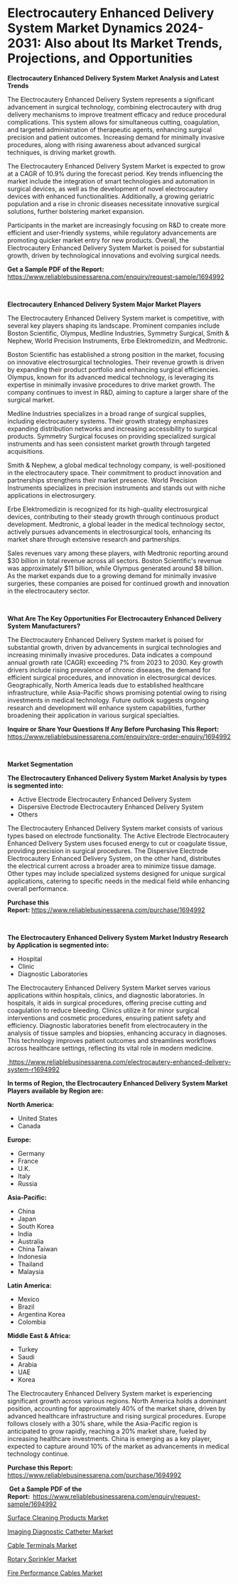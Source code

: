 <p><h1>Electrocautery Enhanced Delivery System Market Dynamics 2024-2031: Also about Its Market Trends, Projections, and Opportunities</h1></p><p><strong>Electrocautery Enhanced Delivery System Market Analysis and Latest Trends</strong></p>
<p><p>The Electrocautery Enhanced Delivery System represents a significant advancement in surgical technology, combining electrocautery with drug delivery mechanisms to improve treatment efficacy and reduce procedural complications. This system allows for simultaneous cutting, coagulation, and targeted administration of therapeutic agents, enhancing surgical precision and patient outcomes. Increasing demand for minimally invasive procedures, along with rising awareness about advanced surgical techniques, is driving market growth.</p><p>The Electrocautery Enhanced Delivery System Market is expected to grow at a CAGR of 10.9% during the forecast period. Key trends influencing the market include the integration of smart technologies and automation in surgical devices, as well as the development of novel electrocautery devices with enhanced functionalities. Additionally, a growing geriatric population and a rise in chronic diseases necessitate innovative surgical solutions, further bolstering market expansion.</p><p>Participants in the market are increasingly focusing on R&D to create more efficient and user-friendly systems, while regulatory advancements are promoting quicker market entry for new products. Overall, the Electrocautery Enhanced Delivery System Market is poised for substantial growth, driven by technological innovations and evolving surgical needs.</p></p>
<p><strong>Get a Sample PDF of the Report:&nbsp;</strong> <a href="https://www.reliablebusinessarena.com/enquiry/request-sample/1694992?utm_campaign=1331&utm_medium=2&utm_source=Github&utm_content=ia&utm_term=06102024&utm_id=electrocautery-enhanced-delivery-system">https://www.reliablebusinessarena.com/enquiry/request-sample/1694992</a></p>
<p>&nbsp;</p>
<p><strong>Electrocautery Enhanced Delivery System Major Market Players</strong></p>
<p><p>The Electrocautery Enhanced Delivery System market is competitive, with several key players shaping its landscape. Prominent companies include Boston Scientific, Olympus, Medline Industries, Symmetry Surgical, Smith & Nephew, World Precision Instruments, Erbe Elektromedizin, and Medtronic.</p><p>Boston Scientific has established a strong position in the market, focusing on innovative electrosurgical technologies. Their revenue growth is driven by expanding their product portfolio and enhancing surgical efficiencies. Olympus, known for its advanced medical technology, is leveraging its expertise in minimally invasive procedures to drive market growth. The company continues to invest in R&D, aiming to capture a larger share of the surgical market.</p><p>Medline Industries specializes in a broad range of surgical supplies, including electrocautery systems. Their growth strategy emphasizes expanding distribution networks and increasing accessibility to surgical products. Symmetry Surgical focuses on providing specialized surgical instruments and has seen consistent market growth through targeted acquisitions.</p><p>Smith & Nephew, a global medical technology company, is well-positioned in the electrocautery space. Their commitment to product innovation and partnerships strengthens their market presence. World Precision Instruments specializes in precision instruments and stands out with niche applications in electrosurgery.</p><p>Erbe Elektromedizin is recognized for its high-quality electrosurgical devices, contributing to their steady growth through continuous product development. Medtronic, a global leader in the medical technology sector, actively pursues advancements in electrosurgical tools, enhancing its market share through extensive research and partnerships.</p><p>Sales revenues vary among these players, with Medtronic reporting around $30 billion in total revenue across all sectors. Boston Scientific's revenue was approximately $11 billion, while Olympus generated around $8 billion. As the market expands due to a growing demand for minimally invasive surgeries, these companies are poised for continued growth and innovation in the electrocautery sector.</p></p>
<p>&nbsp;</p>
<p><strong>What Are The Key Opportunities For Electrocautery Enhanced Delivery System Manufacturers?</strong></p>
<p><p>The Electrocautery Enhanced Delivery System market is poised for substantial growth, driven by advancements in surgical technologies and increasing minimally invasive procedures. Data indicates a compound annual growth rate (CAGR) exceeding 7% from 2023 to 2030. Key growth drivers include rising prevalence of chronic diseases, the demand for efficient surgical procedures, and innovation in electrosurgical devices. Geographically, North America leads due to established healthcare infrastructure, while Asia-Pacific shows promising potential owing to rising investments in medical technology. Future outlook suggests ongoing research and development will enhance system capabilities, further broadening their application in various surgical specialties.</p></p>
<p><strong>Inquire or Share Your Questions If Any Before Purchasing This Report:</strong> <a href="https://www.reliablebusinessarena.com/enquiry/pre-order-enquiry/1694992?utm_campaign=1331&utm_medium=2&utm_source=Github&utm_content=ia&utm_term=06102024&utm_id=electrocautery-enhanced-delivery-system">https://www.reliablebusinessarena.com/enquiry/pre-order-enquiry/1694992</a></p>
<p>&nbsp;</p>
<p><strong>Market Segmentation</strong></p>
<p><strong>The Electrocautery Enhanced Delivery System Market Analysis by types is segmented into:</strong></p>
<p><ul><li>Active Electrode Electrocautery Enhanced Delivery System</li><li>Dispersive Electrode Electrocautery Enhanced Delivery System</li><li>Others</li></ul></p>
<p><p>The Electrocautery Enhanced Delivery System market consists of various types based on electrode functionality. The Active Electrode Electrocautery Enhanced Delivery System uses focused energy to cut or coagulate tissue, providing precision in surgical procedures. The Dispersive Electrode Electrocautery Enhanced Delivery System, on the other hand, distributes the electrical current across a broader area to minimize tissue damage. Other types may include specialized systems designed for unique surgical applications, catering to specific needs in the medical field while enhancing overall performance.</p></p>
<p><strong>Purchase this Report:&nbsp;</strong><a href="https://www.reliablebusinessarena.com/purchase/1694992?utm_campaign=1331&utm_medium=2&utm_source=Github&utm_content=ia&utm_term=06102024&utm_id=electrocautery-enhanced-delivery-system">https://www.reliablebusinessarena.com/purchase/1694992</a></p>
<p>&nbsp;</p>
<p><strong>The Electrocautery Enhanced Delivery System Market Industry Research by Application is segmented into:</strong></p>
<p><ul><li>Hospital</li><li>Clinic</li><li>Diagnostic Laboratories</li></ul></p>
<p><p>The Electrocautery Enhanced Delivery System Market serves various applications within hospitals, clinics, and diagnostic laboratories. In hospitals, it aids in surgical procedures, offering precise cutting and coagulation to reduce bleeding. Clinics utilize it for minor surgical interventions and cosmetic procedures, ensuring patient safety and efficiency. Diagnostic laboratories benefit from electrocautery in the analysis of tissue samples and biopsies, enhancing accuracy in diagnoses. This technology improves patient outcomes and streamlines workflows across healthcare settings, reflecting its vital role in modern medicine.</p></p>
<p><a href="https://www.reliablebusinessarena.com/electrocautery-enhanced-delivery-system-r1694992?utm_campaign=1331&utm_medium=2&utm_source=Github&utm_content=ia&utm_term=06102024&utm_id=electrocautery-enhanced-delivery-system">&nbsp;https://www.reliablebusinessarena.com/electrocautery-enhanced-delivery-system-r1694992</a></p>
<p><strong>In terms of Region, the Electrocautery Enhanced Delivery System Market Players available by Region are:</strong></p>
<p>
    <p> <strong> North America: </strong>
        <ul>
            <li>United States</li>
            <li>Canada</li>
        </ul>
        </p> 
    <p> <strong> Europe: </strong>
        <ul>
            <li>Germany</li>
            <li>France</li>
            <li>U.K.</li>
            <li>Italy</li>
            <li>Russia</li>
        </ul>
        </p> 
    <p> <strong> Asia-Pacific: </strong>
        <ul>
            <li>China</li>
            <li>Japan</li>
            <li>South Korea</li>
            <li>India</li>
            <li>Australia</li>
            <li>China Taiwan</li>
            <li>Indonesia</li>
            <li>Thailand</li>
            <li>Malaysia</li>
        </ul>
        </p> 
    <p> <strong> Latin America: </strong>
        <ul>
            <li>Mexico</li>
            <li>Brazil</li>
            <li>Argentina Korea</li>
            <li>Colombia</li>
        </ul>
        </p> 
    <p> <strong> Middle East & Africa: </strong>
        <ul>
            <li>Turkey</li>
            <li>Saudi</li>
            <li>Arabia</li>
            <li>UAE</li>
            <li>Korea</li>
        </ul>
    </p>
    </p>
<p><p>The Electrocautery Enhanced Delivery System market is experiencing significant growth across various regions. North America holds a dominant position, accounting for approximately 40% of the market share, driven by advanced healthcare infrastructure and rising surgical procedures. Europe follows closely with a 30% share, while the Asia-Pacific region is anticipated to grow rapidly, reaching a 20% market share, fueled by increasing healthcare investments. China is emerging as a key player, expected to capture around 10% of the market as advancements in medical technology continue.</p></p>
<p><strong>Purchase this Report: </strong><a href="https://www.reliablebusinessarena.com/purchase/1694992?utm_campaign=1331&utm_medium=2&utm_source=Github&utm_content=ia&utm_term=06102024&utm_id=electrocautery-enhanced-delivery-system">https://www.reliablebusinessarena.com/purchase/1694992</a></p>
<p>&nbsp;<strong>Get a Sample PDF of the Report:&nbsp;&nbsp;</strong><a href="https://www.reliablebusinessarena.com/enquiry/request-sample/1694992?utm_campaign=1331&utm_medium=2&utm_source=Github&utm_content=ia&utm_term=06102024&utm_id=electrocautery-enhanced-delivery-system">https://www.reliablebusinessarena.com/enquiry/request-sample/1694992</a></p>
<p><strong></strong></p>
<p><p><a href="https://www.linkedin.com/pulse/surface-cleaning-products-market-trends-detailed-study-its-j6uje?utm_campaign=1331&utm_medium=2&utm_source=Github&utm_content=ia&utm_term=06102024&utm_id=electrocautery-enhanced-delivery-system">Surface Cleaning Products Market</a></p><p><a href="https://github.com/joannesouthgate/Market-Research-Report-List-5/blob/main/imaging-diagnostic-catheter-market.md?utm_campaign=1331&utm_medium=2&utm_source=Github&utm_content=ia&utm_term=06102024&utm_id=electrocautery-enhanced-delivery-system">Imaging Diagnostic Catheter Market</a></p><p><a href="https://issuu.com/reportprime-2/docs/cable-terminals-market-size-2030.pp_163599f2730907?utm_campaign=1331&utm_medium=2&utm_source=Github&utm_content=ia&utm_term=06102024&utm_id=electrocautery-enhanced-delivery-system">Cable Terminals Market</a></p><p><a href="https://www.linkedin.com/pulse/competitive-intelligence-rotary-sprinkler-market-key-players-ddmue?utm_campaign=1331&utm_medium=2&utm_source=Github&utm_content=ia&utm_term=06102024&utm_id=electrocautery-enhanced-delivery-system">Rotary Sprinkler Market</a></p><p><a href="https://issuu.com/reportprime-2/docs/fire-performance-cables-market-size_83e5eb25f40f7a?utm_campaign=1331&utm_medium=2&utm_source=Github&utm_content=ia&utm_term=06102024&utm_id=electrocautery-enhanced-delivery-system">Fire Performance Cables Market</a></p></p>